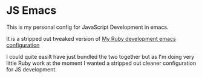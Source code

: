 # JS Emacs

This is my personal config for JavaScript Development in emacs.

It is a stripped out tweaked version of [My Ruby development emacs configuration](https://github.com/StlthyLee/emacs)

I could quite easilt have just bundled the two together but as I'm doing very little Ruby work at the moment I wanted a stripped out cleaner configuration for JS development.
